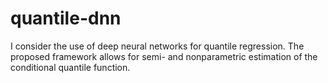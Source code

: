 # quantile-dnn
I consider the use of deep neural networks for quantile regression. The proposed framework allows for semi- and nonparametric estimation of the conditional quantile function.
